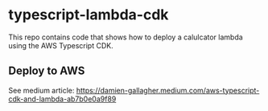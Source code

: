 # typescript-lambda-cdk
This repo contains code that shows how to deploy a calulcator lambda using the AWS Typescript CDK.

## Deploy to AWS
See medium article: https://damien-gallagher.medium.com/aws-typescript-cdk-and-lambda-ab7b0e0a9f89